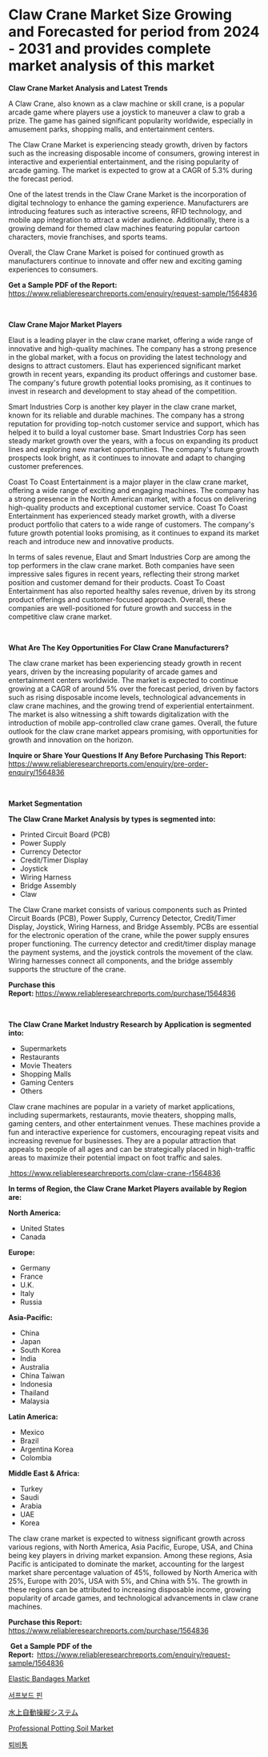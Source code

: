<p><h1>Claw Crane Market Size Growing and Forecasted for period from 2024 - 2031 and provides complete market analysis of this market</h1></p><p><strong>Claw Crane Market Analysis and Latest Trends</strong></p>
<p><p>A Claw Crane, also known as a claw machine or skill crane, is a popular arcade game where players use a joystick to maneuver a claw to grab a prize. The game has gained significant popularity worldwide, especially in amusement parks, shopping malls, and entertainment centers.</p><p>The Claw Crane Market is experiencing steady growth, driven by factors such as the increasing disposable income of consumers, growing interest in interactive and experiential entertainment, and the rising popularity of arcade gaming. The market is expected to grow at a CAGR of 5.3% during the forecast period.</p><p>One of the latest trends in the Claw Crane Market is the incorporation of digital technology to enhance the gaming experience. Manufacturers are introducing features such as interactive screens, RFID technology, and mobile app integration to attract a wider audience. Additionally, there is a growing demand for themed claw machines featuring popular cartoon characters, movie franchises, and sports teams.</p><p>Overall, the Claw Crane Market is poised for continued growth as manufacturers continue to innovate and offer new and exciting gaming experiences to consumers.</p></p>
<p><strong>Get a Sample PDF of the Report:&nbsp;</strong> <a href="https://www.reliableresearchreports.com/enquiry/request-sample/1564836">https://www.reliableresearchreports.com/enquiry/request-sample/1564836</a></p>
<p>&nbsp;</p>
<p><strong>Claw Crane Major Market Players</strong></p>
<p><p>Elaut is a leading player in the claw crane market, offering a wide range of innovative and high-quality machines. The company has a strong presence in the global market, with a focus on providing the latest technology and designs to attract customers. Elaut has experienced significant market growth in recent years, expanding its product offerings and customer base. The company's future growth potential looks promising, as it continues to invest in research and development to stay ahead of the competition.</p><p>Smart Industries Corp is another key player in the claw crane market, known for its reliable and durable machines. The company has a strong reputation for providing top-notch customer service and support, which has helped it to build a loyal customer base. Smart Industries Corp has seen steady market growth over the years, with a focus on expanding its product lines and exploring new market opportunities. The company's future growth prospects look bright, as it continues to innovate and adapt to changing customer preferences.</p><p>Coast To Coast Entertainment is a major player in the claw crane market, offering a wide range of exciting and engaging machines. The company has a strong presence in the North American market, with a focus on delivering high-quality products and exceptional customer service. Coast To Coast Entertainment has experienced steady market growth, with a diverse product portfolio that caters to a wide range of customers. The company's future growth potential looks promising, as it continues to expand its market reach and introduce new and innovative products.</p><p>In terms of sales revenue, Elaut and Smart Industries Corp are among the top performers in the claw crane market. Both companies have seen impressive sales figures in recent years, reflecting their strong market position and customer demand for their products. Coast To Coast Entertainment has also reported healthy sales revenue, driven by its strong product offerings and customer-focused approach. Overall, these companies are well-positioned for future growth and success in the competitive claw crane market.</p></p>
<p>&nbsp;</p>
<p><strong>What Are The Key Opportunities For Claw Crane Manufacturers?</strong></p>
<p><p>The claw crane market has been experiencing steady growth in recent years, driven by the increasing popularity of arcade games and entertainment centers worldwide. The market is expected to continue growing at a CAGR of around 5% over the forecast period, driven by factors such as rising disposable income levels, technological advancements in claw crane machines, and the growing trend of experiential entertainment. The market is also witnessing a shift towards digitalization with the introduction of mobile app-controlled claw crane games. Overall, the future outlook for the claw crane market appears promising, with opportunities for growth and innovation on the horizon.</p></p>
<p><strong>Inquire or Share Your Questions If Any Before Purchasing This Report:</strong> <a href="https://www.reliableresearchreports.com/enquiry/pre-order-enquiry/1564836">https://www.reliableresearchreports.com/enquiry/pre-order-enquiry/1564836</a></p>
<p>&nbsp;</p>
<p><strong>Market Segmentation</strong></p>
<p><strong>The Claw Crane Market Analysis by types is segmented into:</strong></p>
<p><ul><li>Printed Circuit Board (PCB)</li><li>Power Supply</li><li>Currency Detector</li><li>Credit/Timer Display</li><li>Joystick</li><li>Wiring Harness</li><li>Bridge Assembly</li><li>Claw</li></ul></p>
<p><p>The Claw Crane market consists of various components such as Printed Circuit Boards (PCB), Power Supply, Currency Detector, Credit/Timer Display, Joystick, Wiring Harness, and Bridge Assembly. PCBs are essential for the electronic operation of the crane, while the power supply ensures proper functioning. The currency detector and credit/timer display manage the payment systems, and the joystick controls the movement of the claw. Wiring harnesses connect all components, and the bridge assembly supports the structure of the crane.</p></p>
<p><strong>Purchase this Report:&nbsp;</strong><a href="https://www.reliableresearchreports.com/purchase/1564836">https://www.reliableresearchreports.com/purchase/1564836</a></p>
<p>&nbsp;</p>
<p><strong>The Claw Crane Market Industry Research by Application is segmented into:</strong></p>
<p><ul><li>Supermarkets</li><li>Restaurants</li><li>Movie Theaters</li><li>Shopping Malls</li><li>Gaming Centers</li><li>Others</li></ul></p>
<p><p>Claw crane machines are popular in a variety of market applications, including supermarkets, restaurants, movie theaters, shopping malls, gaming centers, and other entertainment venues. These machines provide a fun and interactive experience for customers, encouraging repeat visits and increasing revenue for businesses. They are a popular attraction that appeals to people of all ages and can be strategically placed in high-traffic areas to maximize their potential impact on foot traffic and sales.</p></p>
<p><a href="https://www.reliableresearchreports.com/claw-crane-r1564836">&nbsp;https://www.reliableresearchreports.com/claw-crane-r1564836</a></p>
<p><strong>In terms of Region, the Claw Crane Market Players available by Region are:</strong></p>
<p>
    <p> <strong> North America: </strong>
        <ul>
            <li>United States</li>
            <li>Canada</li>
        </ul>
        </p> 
    <p> <strong> Europe: </strong>
        <ul>
            <li>Germany</li>
            <li>France</li>
            <li>U.K.</li>
            <li>Italy</li>
            <li>Russia</li>
        </ul>
        </p> 
    <p> <strong> Asia-Pacific: </strong>
        <ul>
            <li>China</li>
            <li>Japan</li>
            <li>South Korea</li>
            <li>India</li>
            <li>Australia</li>
            <li>China Taiwan</li>
            <li>Indonesia</li>
            <li>Thailand</li>
            <li>Malaysia</li>
        </ul>
        </p> 
    <p> <strong> Latin America: </strong>
        <ul>
            <li>Mexico</li>
            <li>Brazil</li>
            <li>Argentina Korea</li>
            <li>Colombia</li>
        </ul>
        </p> 
    <p> <strong> Middle East & Africa: </strong>
        <ul>
            <li>Turkey</li>
            <li>Saudi</li>
            <li>Arabia</li>
            <li>UAE</li>
            <li>Korea</li>
        </ul>
    </p>
    </p>
<p><p>The claw crane market is expected to witness significant growth across various regions, with North America, Asia Pacific, Europe, USA, and China being key players in driving market expansion. Among these regions, Asia Pacific is anticipated to dominate the market, accounting for the largest market share percentage valuation of 45%, followed by North America with 25%, Europe with 20%, USA with 5%, and China with 5%. The growth in these regions can be attributed to increasing disposable income, growing popularity of arcade games, and technological advancements in claw crane machines.</p></p>
<p><strong>Purchase this Report: </strong><a href="https://www.reliableresearchreports.com/purchase/1564836">https://www.reliableresearchreports.com/purchase/1564836</a></p>
<p>&nbsp;<strong>Get a Sample PDF of the Report:&nbsp;&nbsp;</strong><a href="https://www.reliableresearchreports.com/enquiry/request-sample/1564836">https://www.reliableresearchreports.com/enquiry/request-sample/1564836</a></p>
<p><strong></strong></p>
<p><p><a href="https://github.com/nicoletavirag/Market-Research-Report-List-4/blob/main/elastic-bandages-market.md">Elastic Bandages Market</a></p><p><a href="https://github.com/xvz497517413/Market-Research-Report-List-2/blob/main/2554770151576.md">서프보드 핀</a></p><p><a href="https://github.com/DeonBoer2023/Market-Research-Report-List-1/blob/main/1997471143839.md">水上自動操縦システム</a></p><p><a href="https://github.com/redneck06/Market-Research-Report-List-4/blob/main/professional-potting-soil-market.md">Professional Potting Soil Market</a></p><p><a href="https://github.com/JosefaRice/Market-Research-Report-List-1/blob/main/5300015151575.md">퇴비통</a></p></p>